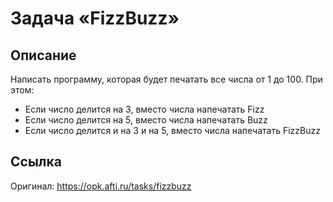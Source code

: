 # Задача «FizzBuzz»
## Описание
Написать программу, которая будет печатать все числа от 1 до 100. При этом:

* Если число делится на 3, вместо числа напечатать Fizz
* Если число делится на 5, вместо числа напечатать Buzz
* Если число делится и на 3 и на 5, вместо числа напечатать FizzBuzz
## Ссылка 
Оригинал: https://opk.afti.ru/tasks/fizzbuzz